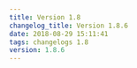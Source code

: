```yaml
---
title: Version 1.8
changelog_title: Version 1.8.6
date: 2018-08-29 15:11:41 
tags: changelogs 1.8
version: 1.8.6
---
```

<script src="https://gist.github.com/spinnaker-release/0844fadacaf2299d214a82e88217d97c.js"/>